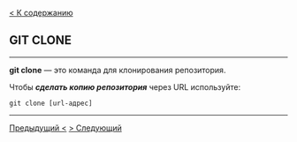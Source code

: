 [< К содержанию](./readme.md)

## GIT CLONE

---

**git clone** — это команда для клонирования репозитория.

Чтобы ***сделать копию репозитория*** через URL используйте:

`git clone [url-адрес]`

---

[Предыдущий <](./checkout.md) [> Следующий](./commit.md)